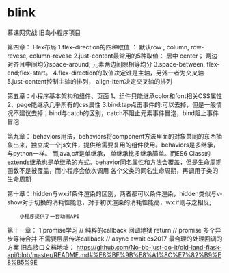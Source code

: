 # blink
慕课网实战 旧岛小程序项目

第四章： Flex布局
1.flex-direction的四种取值 ： 默认row , column, row-revese, column-revese
2.just-content最常用的5种取值： 居中 center； 两边对齐且中间均分space-around; 元素两边间隙相等均分
3.space-between, flex-end;flex-start。
4.flex-direction的取值决定谁是主轴，另外一者为交叉轴
5.just-content控制主轴的排列， align-item决定交叉轴的排列

第五章：小程序基本架构和组件、页面
1、组件只能继承color和font相关CSS属性
2、page能继承几乎所有的css属性
3.bind:tap点击事件的:可以去掉，但是一般情况不建议去掉；bind与catch的区别，catch不阻止元素事件冒泡，bind阻止事件冒泡


第九章： behaviors用法，behaviors将component方法里面的对象共同的东西抽象出来，独立成一个js文件，提供给需要复用的组件使用。behaviors是多继承，与python一样。
而java,c#是单继承， 单继承比多继承简单。而ES6 Class的extends继承也是单继承的方式。behavior同名属性和方法会覆盖，但是生命周期函数不是被覆盖，而小程序会依次调用
各个父类的同名生命周期，再调用子类的生命周期

第十章： hidden与wx:if条件渲染的区别，两者都可以条件渲染，hidden类似与v-show对于切换的消耗性能低，对于初次渲染的消耗性能高，wx:if则与之相反;

        小程序提供了一套动画API
第十一章： 
1.promise学习
  // 纯粹的callback 回调地狱 return
  // promise 多个异步等待合并 不需要层层传递callback
  // async await es2017 最合理的处理回调的方案
旧岛接口文档地址：  https://github.com/No-bb-just-do-it/old-land-flask-api/blob/master/README.md#%E8%BF%9B%E8%A1%8C%E7%82%B9%E8%B5%9E